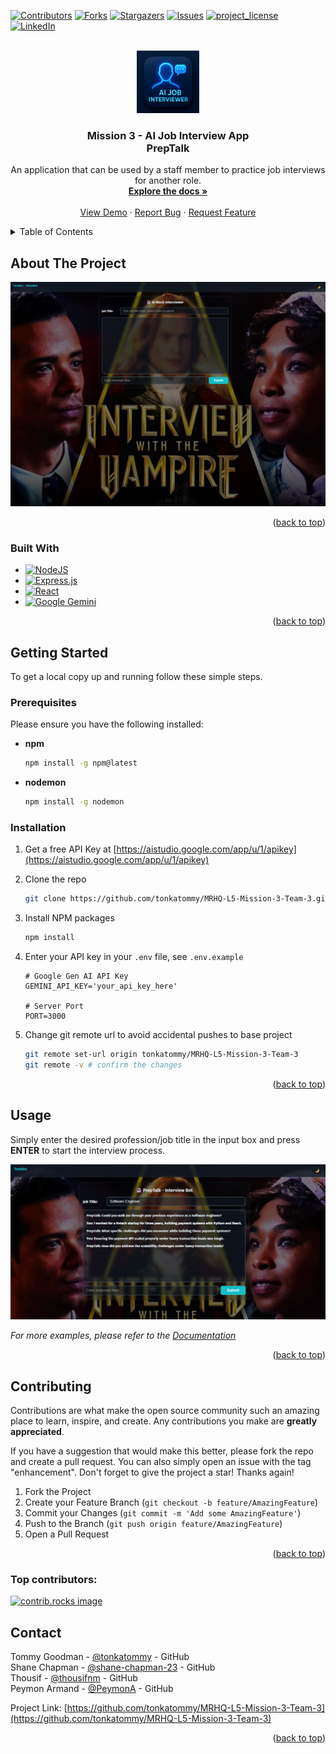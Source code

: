 <!-- Improved compatibility of back to top link: See: https://github.com/othneildrew/Best-README-Template/pull/73 -->

<a id="readme-top"></a>

<!--
*** Thanks for checking out the Best-README-Template. If you have a suggestion
*** that would make this better, please fork the repo and create a pull request
*** or simply open an issue with the tag "enhancement".
*** Don't forget to give the project a star!
*** Thanks again! Now go create something AMAZING! :D
-->

<!-- PROJECT SHIELDS -->
<!--
*** I'm using markdown "reference style" links for readability.
*** Reference links are enclosed in brackets [ ] instead of parentheses ( ).
*** See the bottom of this document for the declaration of the reference variables
*** for contributors-url, forks-url, etc. This is an optional, concise syntax you may use.
*** https://www.markdownguide.org/basic-syntax/#reference-style-links
-->

[![Contributors][contributors-shield]][contributors-url]
[![Forks][forks-shield]][forks-url]
[![Stargazers][stars-shield]][stars-url]
[![Issues][issues-shield]][issues-url]
[![project_license][license-shield]][license-url]
[![LinkedIn][linkedin-shield]][linkedin-url]

<!-- PROJECT LOGO -->
<br />
<div align="center">
  <a href="https://github.com/tonkatommy/MRHQ-L5-Mission-3-Team-3">
    <img src="readme-images/logo.png" alt="Logo" width="100" height="100">
  </a>

<h3 align="center">Mission 3 - AI Job Interview App </br> PrepTalk</h3>

  <p align="center">
    An application that can be used by a staff member to practice job interviews for another role.
    <br />
    <a href="https://github.com/tonkatommy/MRHQ-L5-Mission-3-Team-3"><strong>Explore the docs »</strong></a>
    <br />
    <br />
    <a href="https://github.com/tonkatommy/MRHQ-L5-Mission-3-Team-3">View Demo</a>
    &middot;
    <a href="https://github.com/tonkatommy/MRHQ-L5-Mission-3-Team-3/issues/new?labels=bug&template=bug-report---.md">Report Bug</a>
    &middot;
    <a href="https://github.com/tonkatommy/MRHQ-L5-Mission-3-Team-3/issues/new?labels=enhancement&template=feature-request---.md">Request Feature</a>
  </p>
</div>

<!-- TABLE OF CONTENTS -->
<details>
  <summary>Table of Contents</summary>
  <ol>
    <li>
      <a href="#about-the-project">About The Project</a>
      <ul>
        <li><a href="#built-with">Built With</a></li>
      </ul>
    </li>
    <li>
      <a href="#getting-started">Getting Started</a>
      <ul>
        <li><a href="#prerequisites">Prerequisites</a></li>
        <li><a href="#installation">Installation</a></li>
      </ul>
    </li>
    <li><a href="#usage">Usage</a></li>
    <li><a href="#contributing">Contributing</a></li>
    <li><a href="#contact">Contact</a></li>
  </ol>
</details>

<!-- ABOUT THE PROJECT -->

## About The Project

[![Product Name Screen Shot][product-screenshot]](https://github.com/tonkatommy/MRHQ-L5-Mission-3-Team-3/)

<p align="right">(<a href="#readme-top">back to top</a>)</p>

### Built With

- [![NodeJS](https://img.shields.io/badge/Node.js-6DA55F?logo=node.js&logoColor=white)](#)
- [![Express.js](https://img.shields.io/badge/Express.js-%23404d59.svg?logo=express&logoColor=%2361DAFB)](#)
- [![React](https://img.shields.io/badge/React-%2320232a.svg?logo=react&logoColor=%2361DAFB)](#)
- [![Google Gemini](https://img.shields.io/badge/Google%20Gemini-886FBF?logo=googlegemini&logoColor=fff)](#)

<p align="right">(<a href="#readme-top">back to top</a>)</p>

<!-- GETTING STARTED -->

## Getting Started

To get a local copy up and running follow these simple steps.

### Prerequisites

Please ensure you have the following installed:

- **npm**
  ```sh
  npm install -g npm@latest
  ```
- **nodemon**
  ```sh
  npm install -g nodemon
  ```

### Installation

1. Get a free API Key at [https://aistudio.google.com/app/u/1/apikey](https://aistudio.google.com/app/u/1/apikey)
2. Clone the repo
   ```bash
   git clone https://github.com/tonkatommy/MRHQ-L5-Mission-3-Team-3.git
   ```
3. Install NPM packages
   ```bash
   npm install
   ```
4. Enter your API key in your `.env` file, see `.env.example`

   ```env
   # Google Gen AI API Key
   GEMINI_API_KEY='your_api_key_here'

   # Server Port
   PORT=3000
   ```

5. Change git remote url to avoid accidental pushes to base project
   ```bash
   git remote set-url origin tonkatommy/MRHQ-L5-Mission-3-Team-3
   git remote -v # confirm the changes
   ```

<p align="right">(<a href="#readme-top">back to top</a>)</p>

<!-- USAGE EXAMPLES -->

## Usage

Simply enter the desired profession/job title in the input box and press **ENTER** to start the interview process.

<div>
  <img src="readme-images/screenshot-chatbot.png" alt="chatbot screenshot">
</div>

_For more examples, please refer to the [Documentation](https://example.com)_

<p align="right">(<a href="#readme-top">back to top</a>)</p>

<!-- CONTRIBUTING -->

## Contributing

Contributions are what make the open source community such an amazing place to learn, inspire, and create. Any contributions you make are **greatly appreciated**.

If you have a suggestion that would make this better, please fork the repo and create a pull request. You can also simply open an issue with the tag "enhancement".
Don't forget to give the project a star! Thanks again!

1. Fork the Project
2. Create your Feature Branch (`git checkout -b feature/AmazingFeature`)
3. Commit your Changes (`git commit -m 'Add some AmazingFeature'`)
4. Push to the Branch (`git push origin feature/AmazingFeature`)
5. Open a Pull Request

<p align="right">(<a href="#readme-top">back to top</a>)</p>

### Top contributors:

<a href="https://github.com/tonkatommy/MRHQ-L5-Mission-3-Team-3/graphs/contributors">
  <img src="https://contrib.rocks/image?repo=tonkatommy/MRHQ-L5-Mission-3-Team-3" alt="contrib.rocks image" />
</a>

<!-- CONTACT -->

## Contact

Tommy Goodman - [@tonkatommy](https://github.com/tonkatommy/) - GitHub  
Shane Chapman - [@shane-chapman-23](https://github.com/shane-chapman-23/) - GitHub  
Thousif - [@thousifnm](https://github.com/thousifnm/) - GitHub  
Peymon Armand - [@PeymonA](https://github.com/PeymonA/) - GitHub

Project Link: [https://github.com/tonkatommy/MRHQ-L5-Mission-3-Team-3](https://github.com/tonkatommy/MRHQ-L5-Mission-3-Team-3)

<p align="right">(<a href="#readme-top">back to top</a>)</p>

<!-- MARKDOWN LINKS & IMAGES -->
<!-- https://www.markdownguide.org/basic-syntax/#reference-style-links -->

[contributors-shield]: https://img.shields.io/github/contributors/tonkatommy/MRHQ-L5-Mission-3-Team-3.svg?style=for-the-badge
[contributors-url]: https://github.com/tonkatommy/MRHQ-L5-Mission-3-Team-3/graphs/contributors
[forks-shield]: https://img.shields.io/github/forks/tonkatommy/MRHQ-L5-Mission-3-Team-3.svg?style=for-the-badge
[forks-url]: https://github.com/tonkatommy/MRHQ-L5-Mission-3-Team-3/network/members
[stars-shield]: https://img.shields.io/github/stars/tonkatommy/MRHQ-L5-Mission-3-Team-3.svg?style=for-the-badge
[stars-url]: https://github.com/tonkatommy/MRHQ-L5-Mission-3-Team-3/stargazers
[issues-shield]: https://img.shields.io/github/issues/tonkatommy/MRHQ-L5-Mission-3-Team-3.svg?style=for-the-badge
[issues-url]: https://github.com/tonkatommy/MRHQ-L5-Mission-3-Team-3/issues
[license-shield]: https://img.shields.io/github/license/tonkatommy/MRHQ-L5-Mission-3-Team-3.svg?style=for-the-badge
[license-url]: https://github.com/tonkatommy/MRHQ-L5-Mission-3-Team-3/blob/master/LICENSE.txt
[linkedin-shield]: https://img.shields.io/badge/-LinkedIn-black.svg?style=for-the-badge&logo=linkedin&colorB=555
[linkedin-url]: https://linkedin.com/in/linkedin_username
[product-screenshot]: readme-images/screenshot.png
[Next.js]: https://img.shields.io/badge/next.js-000000?style=for-the-badge&logo=nextdotjs&logoColor=white
[Next-url]: https://nextjs.org/
[React.js]: https://img.shields.io/badge/React-20232A?style=for-the-badge&logo=react&logoColor=61DAFB
[React-url]: https://reactjs.org/
[Vue.js]: https://img.shields.io/badge/Vue.js-35495E?style=for-the-badge&logo=vuedotjs&logoColor=4FC08D
[Vue-url]: https://vuejs.org/
[Angular.io]: https://img.shields.io/badge/Angular-DD0031?style=for-the-badge&logo=angular&logoColor=white
[Angular-url]: https://angular.io/
[Svelte.dev]: https://img.shields.io/badge/Svelte-4A4A55?style=for-the-badge&logo=svelte&logoColor=FF3E00
[Svelte-url]: https://svelte.dev/
[Laravel.com]: https://img.shields.io/badge/Laravel-FF2D20?style=for-the-badge&logo=laravel&logoColor=white
[Laravel-url]: https://laravel.com
[Bootstrap.com]: https://img.shields.io/badge/Bootstrap-563D7C?style=for-the-badge&logo=bootstrap&logoColor=white
[Bootstrap-url]: https://getbootstrap.com
[JQuery.com]: https://img.shields.io/badge/jQuery-0769AD?style=for-the-badge&logo=jquery&logoColor=white
[JQuery-url]: https://jquery.com
